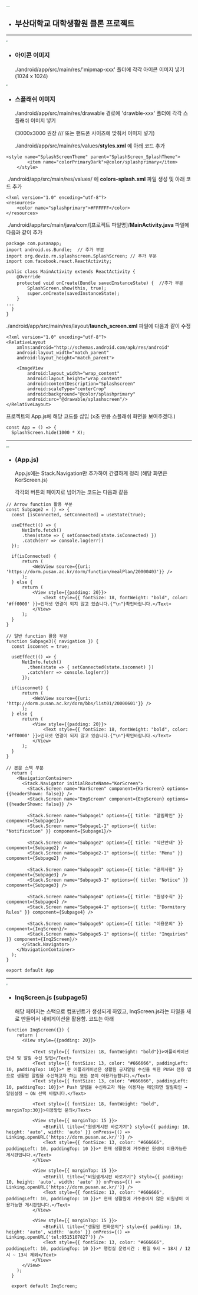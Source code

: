 

<img src="C:\Users\a\Desktop\Screenshot_1619753352.png" style="zoom:10%;" /><img src="C:\Users\a\Desktop\Screenshot_1619757246.png" style="zoom:10%;" /><img src="C:\Users\a\Desktop\Screenshot_1619758770.png" style="zoom:10%;" /><img src="C:\Users\a\Desktop\Screenshot_1619758777.png" style="zoom:10%;" /><img src="C:\Users\a\Desktop\Screenshot_1619758782.png" style="zoom:10%;" /><img src="C:\Users\a\Desktop\Screenshot_1619757983.png" style="zoom:10%;" />



- ## 부산대학교 대학생활원 클론 프로젝트

------





<img src="C:\Users\a\Desktop\files\app_icon.png" style="zoom:25%;" />

- ### 아이콘 이미지

  ./android/app/src/main/res/'mipmap-xxx' 폴더에 각각 아이콘 이미지 넣기 (1024 x 1024)



<img src="C:\Users\a\Desktop\Screenshot_1619753352.png" style="zoom: 25%;" />

- ### **스플래쉬 이미지**

  ./android/app/src/main/res/drawable 경로에 'drawble-xxx' 폴더에 각각 스플래쉬 이미지 넣기 

  (3000x3000 권장 /// 또는 핸드폰 사이즈에 맞춰서 이미지 넣기)

  ./android/app/src/main/res/values/**styles.xml** 에 아래 코드 추가

```react
<style name="SplashScreenTheme" parent="SplashScreen_SplashTheme">
        <item name="colorPrimaryDark">@color/splashprimary</item>
    </style>
```

​	./android/app/src/main/res/values/ 에 **colors-splash.xml** 파일 생성 및 아래 코드 추가

```react
<?xml version="1.0" encoding="utf-8"?>
<resources>
    <color name="splashprimary">#FFFFFF</color>
</resources>

```

​	./android/app/src/main/java/com/[프로젝트 파일명]/**MainActivity.java** 파일에 다음과 같이 추가

```react
package com.pusanapp;
import android.os.Bundle;  // 추가 부분
import org.devio.rn.splashscreen.SplashScreen; // 추가 부분
import com.facebook.react.ReactActivity;

public class MainActivity extends ReactActivity {
    @Override
    protected void onCreate(Bundle savedInstanceState) {  //추가 부분
        SplashScreen.show(this, true);
        super.onCreate(savedInstanceState);
    }
...
  }
}

```

./android/app/src/main/res/layout/**launch_screen.xml** 파일에 다음과 같이 수정

```react
<?xml version="1.0" encoding="utf-8"?>
<RelativeLayout
    xmlns:android="http://schemas.android.com/apk/res/android"
    android:layout_width="match_parent"
    android:layout_height="match_parent">

    <ImageView
        android:layout_width="wrap_content"
        android:layout_height="wrap_content"
        android:contentDescription="Splashscreen"
        android:scaleType="centerCrop"
        android:background="@color/splashprimary"
        android:src="@drawable/splashscreen"/>
</RelativeLayout>

```



프로젝트의 App.js에 해당 코드를 삽입 (x초 만큼 스플래쉬 화면을 보여주겠다.)

```react
const App = () => {
  SplashScreen.hide(1000 * X);
```



------



<img src="C:\Users\a\Desktop\Screenshot_1619757246.png" style="zoom:25%;" /><img src="C:\Users\a\Desktop\Screenshot_1619757743.png" style="zoom:25%;" />



- ### (App.js)

  App.js에는 Stack.Navigation만 추가하여 간결하게 정리 (해당 화면은 KorScreen.js)


  각각의 버튼의 페이지로 넘어가는 코드는 다음과 같음

  

```react
// Arrow function 활용 부분
const Subpage2 = () => {
  const [isConnected, setConnected] = useState(true);

  useEffect(() => {
      NetInfo.fetch()
      .then(state => { setConnected(state.isConnected) })
      .catch(err => console.log(err))
  });

  if(isConnected) {
      return (
          <WebView source={{uri: 'https://dorm.pusan.ac.kr/dorm/function/mealPlan/20000403'}} />
      );
  } else {
      return (
          <View style={{padding: 20}}>
              <Text style={{ fontSize: 18, fontWeight: "bold", color: '#ff0000' }}>인터넷 연결이 되지 않고 있습니다.{"\n"}확인바랍니다.</Text>
          </View>
      );
  }
}

// 일반 function 활용 부분
function Subpage3({ navigation }) {
  const isconnet = true;

  useEffect(() => {
      NetInfo.fetch()
        .then(state => { setConnected(state.isconnet) })
        .catch(err => console.log(err))
      });

  if(isconnet) {
      return (
          <WebView source={{uri: 'http://dorm.pusan.ac.kr/dorm/bbs/list01/20000601'}} />
      );
  } else {
      return (
          <View style={{padding: 20}}>
              <Text style={{ fontSize: 18, fontWeight: "bold", color: '#ff0000' }}>인터넷 연결이 되지 않고 있습니다.{"\n"}확인바랍니다.</Text>
          </View>
      );
  }   
}

// 본문 스택 부분
  return (
    <NavigationContainer>
      <Stack.Navigator initialRouteName="KorScreen">
        <Stack.Screen name="KorScreen" component={KorScreen} options={{headerShown: false}} />
        <Stack.Screen name="EngScreen" component={EngScreen} options={{headerShown: false}} />

        <Stack.Screen name="Subpage1" options={{ title: "알림확인" }} component={Subpage1}/>
        <Stack.Screen name="Subpage1-1" options={{ title: "Notification" }} component={Subpage1}/>

        <Stack.Screen name="Subpage2" options={{ title: "식단안내" }} component={Subpage2} />
        <Stack.Screen name="Subpage2-1" options={{ title: "Menu" }} component={Subpage2} />

        <Stack.Screen name="Subpage3" options={{ title: "공지사항" }} component={Subpage3} />
        <Stack.Screen name="Subpage3-1" options={{ title: "Notice" }} component={Subpage3} />

        <Stack.Screen name="Subpage4" options={{ title: "원생수칙" }} component={Subpage4} />
        <Stack.Screen name="Subpage4-1" options={{ title: "Dormitory Rules" }} component={Subpage4} />

        <Stack.Screen name="Subpage5" options={{ title: "이용문의" }} component={InqScreen}/>
        <Stack.Screen name="Subpage5-1" options={{ title: "Inquiries" }} component={Inq2Screen}/>
      </Stack.Navigator>
    </NavigationContainer>
  );
}

export default App
```



------



<img src="C:\Users\a\Desktop\Screenshot_1619757983.png" style="zoom:25%;" />



- ### InqScreen.js (subpage5)

  


  해당 페이지는 스택으로 컴포넌트가 생성되게 하였고, InqScreen.js라는 파일을 새로 만들어서 네비게이션을 활용함. 코드는 아래

```react
function InqScreen({}) {
    return (
      <View style={{padding: 20}}>

          <Text style={{ fontSize: 18, fontWeight: "bold"}}>어플리케이션 안내 및 알림 수신 방법</Text>
          <Text style={{ fontSize: 13, color: "#666666", paddingLeft: 10, paddingTop: 10}}>* 본 어플리케이션은 생활원 공지알림 수신을 위한 PUSH 전용 앱으로 생활원 알림을 수신하고자 하는 모든 분이 이용가능합니다.</Text>
          <Text style={{ fontSize: 13, color: "#666666", paddingLeft: 10, paddingTop: 10}}>* Push 알림을 수신하고자 하는 이용자는 메인화면 알림확인 → 알림설정 → ON 선택 바랍니다.</Text>

          <Text style={{ fontSize: 18, fontWeight: "bold", marginTop:30}}>이용방법 문의</Text>

          <View style={{ marginTop: 15 }}>
              <BtnFill title={"원생게시판 바로가기"} style={{ padding: 10, height: 'auto', width: 'auto' }} onPress={() => Linking.openURL('https://dorm.pusan.ac.kr/')} />
              <Text style={{ fontSize: 13, color: "#666666", paddingLeft: 10, paddingTop: 10 }}>* 현재 생활원에 거주중인 원생이 이용가능한 게시판입니다.</Text>
          </View>
          
          <View style={{ marginTop: 15 }}>
              <BtnFill title={"비원생게시판 바로가기"} style={{ padding: 10, height: 'auto', width: 'auto' }} onPress={() => Linking.openURL('https://dorm.pusan.ac.kr/')} />
              <Text style={{ fontSize: 13, color: "#666666", paddingLeft: 10, paddingTop: 10 }}>* 현재 생활원에 거주중이지 않은 비원생이 이용가능한 게시판입니다.</Text>
          </View>

          <View style={{ marginTop: 15 }}>
              <BtnFill title={"생활원 전화문의"} style={{ padding: 10, height: 'auto', width: 'auto' }} onPress={() => Linking.openURL('tel:0515107827')} />
              <Text style={{ fontSize: 13, color: "#666666", paddingLeft: 10, paddingTop: 10 }}>* 행정실 운영시간 : 평일 9시 ~ 18시 / 12시 ~ 13시 제외</Text>
          </View>
      </View>
    );
  }
  
  export default InqScreen;
```

